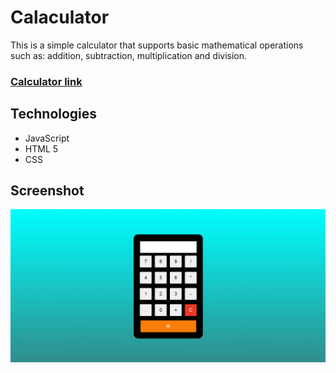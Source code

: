 # Calaculator


This is a simple calculator that supports basic mathematical operations such as: addition, subtraction, multiplication and division.

### [Calculator link](mwojcickaa-calculator.netlify.app "Calculator")


## Technologies
- JavaScript
- HTML 5
- CSS

## Screenshot

![Screenshot](https://raw.githubusercontent.com/mwojcickaa/Calculator/development/src/img/kalkulator.PNG "Screenshot")
